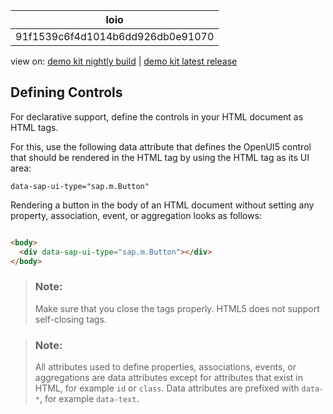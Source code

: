 <!-- loio91f1539c6f4d1014b6dd926db0e91070 -->

| loio |
| -----|
| 91f1539c6f4d1014b6dd926db0e91070 |

<div id="loio">

view on: [demo kit nightly build](https://sdk.openui5.org/nightly/#/topic/91f1539c6f4d1014b6dd926db0e91070) | [demo kit latest release](https://sdk.openui5.org/topic/91f1539c6f4d1014b6dd926db0e91070)</div>

## Defining Controls

For declarative support, define the controls in your HTML document as HTML tags.

For this, use the following data attribute that defines the OpenUI5 control that should be rendered in the HTML tag by using the HTML tag as its UI area:

```
data-sap-ui-type="sap.m.Button"
```

Rendering a button in the body of an HTML document without setting any property, association, event, or aggregation looks as follows:

```html

<body>
  <div data-sap-ui-type="sap.m.Button"></div>
</body>
```

> ### Note:  
> Make sure that you close the tags properly. HTML5 does not support self-closing tags.

> ### Note:  
> All attributes used to define properties, associations, events, or aggregations are data attributes except for attributes that exist in HTML, for example `id` or `class`. Data attributes are prefixed with `data-*`, for example `data-text`.

